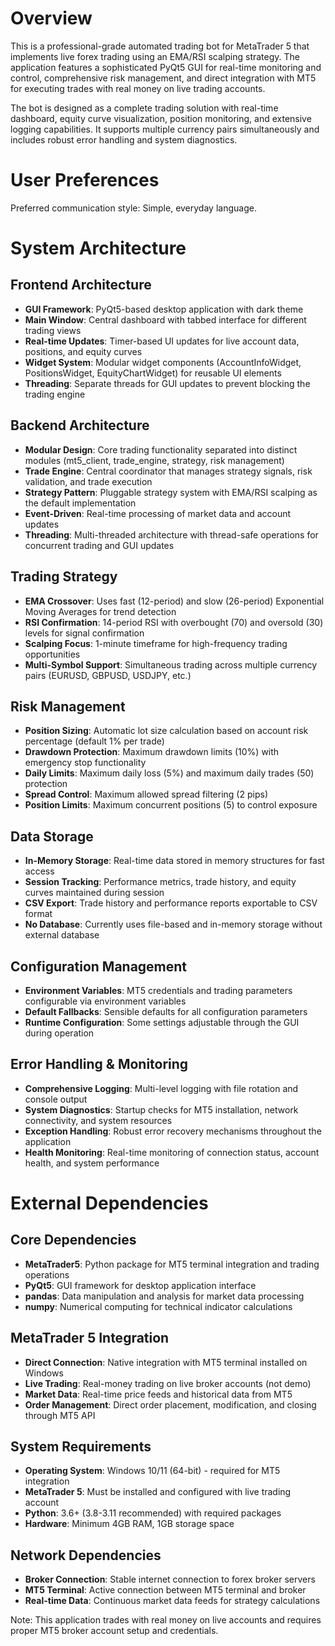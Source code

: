 # Overview

This is a professional-grade automated trading bot for MetaTrader 5 that implements live forex trading using an EMA/RSI scalping strategy. The application features a sophisticated PyQt5 GUI for real-time monitoring and control, comprehensive risk management, and direct integration with MT5 for executing trades with real money on live trading accounts.

The bot is designed as a complete trading solution with real-time dashboard, equity curve visualization, position monitoring, and extensive logging capabilities. It supports multiple currency pairs simultaneously and includes robust error handling and system diagnostics.

# User Preferences

Preferred communication style: Simple, everyday language.

# System Architecture

## Frontend Architecture
- **GUI Framework**: PyQt5-based desktop application with dark theme
- **Main Window**: Central dashboard with tabbed interface for different trading views
- **Real-time Updates**: Timer-based UI updates for live account data, positions, and equity curves
- **Widget System**: Modular widget components (AccountInfoWidget, PositionsWidget, EquityChartWidget) for reusable UI elements
- **Threading**: Separate threads for GUI updates to prevent blocking the trading engine

## Backend Architecture
- **Modular Design**: Core trading functionality separated into distinct modules (mt5_client, trade_engine, strategy, risk management)
- **Trade Engine**: Central coordinator that manages strategy signals, risk validation, and trade execution
- **Strategy Pattern**: Pluggable strategy system with EMA/RSI scalping as the default implementation
- **Event-Driven**: Real-time processing of market data and account updates
- **Threading**: Multi-threaded architecture with thread-safe operations for concurrent trading and GUI updates

## Trading Strategy
- **EMA Crossover**: Uses fast (12-period) and slow (26-period) Exponential Moving Averages for trend detection
- **RSI Confirmation**: 14-period RSI with overbought (70) and oversold (30) levels for signal confirmation
- **Scalping Focus**: 1-minute timeframe for high-frequency trading opportunities
- **Multi-Symbol Support**: Simultaneous trading across multiple currency pairs (EURUSD, GBPUSD, USDJPY, etc.)

## Risk Management
- **Position Sizing**: Automatic lot size calculation based on account risk percentage (default 1% per trade)
- **Drawdown Protection**: Maximum drawdown limits (10%) with emergency stop functionality
- **Daily Limits**: Maximum daily loss (5%) and maximum daily trades (50) protection
- **Spread Control**: Maximum allowed spread filtering (2 pips)
- **Position Limits**: Maximum concurrent positions (5) to control exposure

## Data Storage
- **In-Memory Storage**: Real-time data stored in memory structures for fast access
- **Session Tracking**: Performance metrics, trade history, and equity curves maintained during session
- **CSV Export**: Trade history and performance reports exportable to CSV format
- **No Database**: Currently uses file-based and in-memory storage without external database

## Configuration Management
- **Environment Variables**: MT5 credentials and trading parameters configurable via environment variables
- **Default Fallbacks**: Sensible defaults for all configuration parameters
- **Runtime Configuration**: Some settings adjustable through the GUI during operation

## Error Handling & Monitoring
- **Comprehensive Logging**: Multi-level logging with file rotation and console output
- **System Diagnostics**: Startup checks for MT5 installation, network connectivity, and system resources
- **Exception Handling**: Robust error recovery mechanisms throughout the application
- **Health Monitoring**: Real-time monitoring of connection status, account health, and system performance

# External Dependencies

## Core Dependencies
- **MetaTrader5**: Python package for MT5 terminal integration and trading operations
- **PyQt5**: GUI framework for desktop application interface
- **pandas**: Data manipulation and analysis for market data processing
- **numpy**: Numerical computing for technical indicator calculations

## MetaTrader 5 Integration
- **Direct Connection**: Native integration with MT5 terminal installed on Windows
- **Live Trading**: Real-money trading on live broker accounts (not demo)
- **Market Data**: Real-time price feeds and historical data from MT5
- **Order Management**: Direct order placement, modification, and closing through MT5 API

## System Requirements
- **Operating System**: Windows 10/11 (64-bit) - required for MT5 integration
- **MetaTrader 5**: Must be installed and configured with live trading account
- **Python**: 3.6+ (3.8-3.11 recommended) with required packages
- **Hardware**: Minimum 4GB RAM, 1GB storage space

## Network Dependencies
- **Broker Connection**: Stable internet connection to forex broker servers
- **MT5 Terminal**: Active connection between MT5 terminal and broker
- **Real-time Data**: Continuous market data feeds for strategy calculations

Note: This application trades with real money on live accounts and requires proper MT5 broker account setup and credentials.
